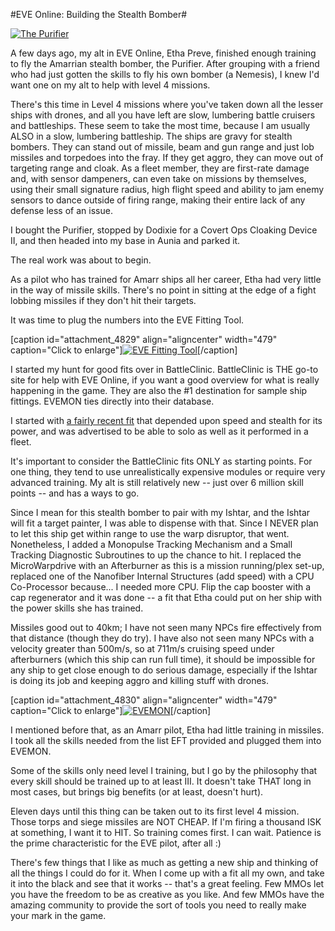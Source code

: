 #EVE Online: Building the Stealth Bomber#

[![](http://westkarana.com/wp-content/uploads/2010/03/ExeFile-2010-03-12-07-04-29-98.jpg "The Purifier")](http://westkarana.com/wp-content/uploads/2010/03/ExeFile-2010-03-12-07-04-29-98.jpg)

A few days ago, my alt in EVE Online, Etha Preve, finished enough training to fly the Amarrian stealth bomber, the Purifier. After grouping with a friend who had just gotten the skills to fly his own bomber (a Nemesis), I knew I'd want one on my alt to help with level 4 missions.

There's this time in Level 4 missions where you've taken down all the lesser ships with drones, and all you have left are slow, lumbering battle cruisers and battleships. These seem to take the most time, because I am usually ALSO in a slow, lumbering battleship. The ships are gravy for stealth bombers. They can stand out of missile, beam and gun range and just lob missiles and torpedoes into the fray. If they get aggro, they can move out of targeting range and cloak. As a fleet member, they are first-rate damage and, with sensor dampeners, can even take on missions by themselves, using their small signature radius, high flight speed and ability to jam enemy sensors to dance outside of firing range, making their entire lack of any defense less of an issue.

I bought the Purifier, stopped by Dodixie for a Covert Ops Cloaking Device II, and then headed into my base in Aunia and parked it.

The real work was about to begin.

As a pilot who has trained for Amarr ships all her career, Etha had very little in the way of missile skills. There's no point in sitting at the edge of a fight lobbing missiles if they don't hit their targets.

It was time to plug the numbers into the EVE Fitting Tool.

[caption id="attachment\_4829" align="aligncenter" width="479" caption="Click to enlarge"][![](http://westkarana.com/wp-content/uploads/2010/03/Fullscreen-capture-3122010-70509-AM-479x319.jpg "EVE Fitting Tool")](http://westkarana.com/wp-content/uploads/2010/03/Fullscreen-capture-3122010-70509-AM.jpg)[/caption]

I started my hunt for good fits over in BattleClinic. BattleClinic is THE go-to site for help with EVE Online, if you want a good overview for what is really happening in the game. They are also the #1 destination for sample ship fittings. EVEMON ties directly into their database.

I started with [a fairly recent fit](http://eve.battleclinic.com/loadout/36699-Solo-Purifier-Valadeya-039-s-Fit.html) that depended upon speed and stealth for its power, and was advertised to be able to solo as well as it performed in a fleet.

It's important to consider the BattleClinic fits ONLY as starting points. For one thing, they tend to use unrealistically expensive modules or require very advanced training. My alt is still relatively new -- just over 6 million skill points -- and has a ways to go.

Since I mean for this stealth bomber to pair with my Ishtar, and the Ishtar will fit a target painter, I was able to dispense with that. Since I NEVER plan to let this ship get within range to use the warp disruptor, that went. Nonetheless, I added a Monopulse Tracking Mechanism and a Small Tracking Diagnostic Subroutines to up the chance to hit. I replaced the MicroWarpdrive with an Afterburner as this is a mission running/plex set-up, replaced one of the Nanofiber Internal Structures (add speed) with a CPU Co-Processor because... I needed more CPU. Flip the cap booster with a cap regenerator and it was done -- a fit that Etha could put on her ship with the power skills she has trained.

Missiles good out to 40km; I have not seen many NPCs fire effectively from that distance (though they do try). I have also not seen many NPCs with a velocity greater than 500m/s, so at 711m/s cruising speed under afterburners (which this ship can run full time), it should be impossible for any ship to get close enough to do serious damage, especially if the Ishtar is doing its job and keeping aggro and killing stuff with drones.

[caption id="attachment\_4830" align="aligncenter" width="479" caption="Click to enlarge"][![](http://westkarana.com/wp-content/uploads/2010/03/Fullscreen-capture-3122010-70534-AM-479x428.jpg "EVEMON")](http://westkarana.com/wp-content/uploads/2010/03/Fullscreen-capture-3122010-70534-AM.jpg)[/caption]

I mentioned before that, as an Amarr pilot, Etha had little training in missiles. I took all the skills needed from the list EFT provided and plugged them into EVEMON.

Some of the skills only need level I training, but I go by the philosophy that every skill should be trained up to at least III. It doesn't take THAT long in most cases, but brings big benefits (or at least, doesn't hurt).

Eleven days until this thing can be taken out to its first level 4 mission. Those torps and siege missiles are NOT CHEAP. If I'm firing a thousand ISK at something, I want it to HIT. So training comes first. I can wait. Patience is the prime characteristic for the EVE pilot, after all :)

There's few things that I like as much as getting a new ship and thinking of all the things I could do for it. When I come up with a fit all my own, and take it into the black and see that it works -- that's a great feeling. Few MMOs let you have the freedom to be as creative as you like. And few MMOs have the amazing community to provide the sort of tools you need to really make your mark in the game.

